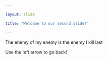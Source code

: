 ```yaml
---

layout: slide

title: "Welcome to our second slide!"

---
```


The enemy of my enemy is the enemy I kill last

Use the left arrow to go back!

